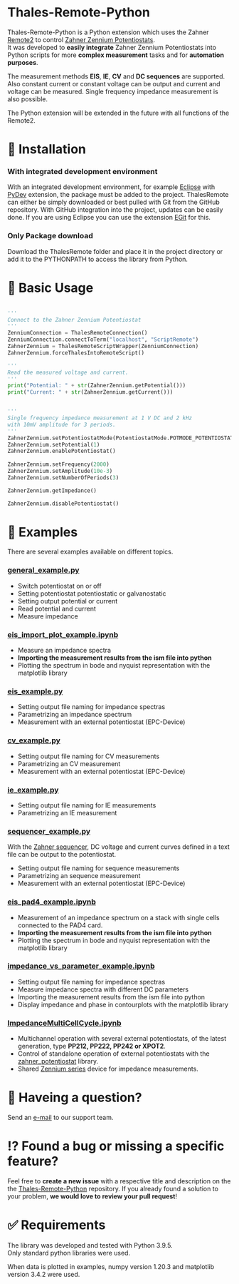 # Thales-Remote-Python
Thales-Remote-Python is a Python extension which uses the Zahner [Remote2](http://zahner.de/pdf/Remote2.pdf) to control [Zahner Zennium Potentiostats](http://zahner.de/products/electrochemical-workstation.html).  
It was developed to **easily integrate** Zahner Zennium Potentiostats into Python scripts for more **complex measurement** tasks and for **automation purposes**.

The measurement methods **EIS**, **IE**, **CV** and **DC sequences** are supported. Also constant current or constant voltage can be output and current and voltage can be measured. Single frequency impedance measurement is also possible.

The Python extension will be extended in the future with all functions of the Remote2.

# 🔧 Installation
### With integrated development environment
With an integrated development environment, for example [Eclipse](https://www.eclipse.org/) with [PyDev](https://www.pydev.org/) extension, the package must be added to the project.
ThalesRemote can either be simply downloaded or best pulled with Git from the GitHub repository. With GitHub integration into the project, updates can be easily done.
If you are using Eclipse you can use the extension [EGit](https://www.eclipse.org/egit/) for this.

### Only Package download

Download the ThalesRemote folder and place it in the project directory or add it to the PYTHONPATH to access the library from Python.

# 🔨 Basic Usage

```python

'''
Connect to the Zahner Zennium Potentiostat
'''
ZenniumConnection = ThalesRemoteConnection()
ZenniumConnection.connectToTerm("localhost", "ScriptRemote")
ZahnerZennium = ThalesRemoteScriptWrapper(ZenniumConnection)
ZahnerZennium.forceThalesIntoRemoteScript()

'''
Read the measured voltage and current.
'''
print("Potential: " + str(ZahnerZennium.getPotential()))
print("Current: " + str(ZahnerZennium.getCurrent()))


'''
Single frequency impedance measurement at 1 V DC and 2 kHz
with 10mV amplitude for 3 periods.
'''
ZahnerZennium.setPotentiostatMode(PotentiostatMode.POTMODE_POTENTIOSTATIC)
ZahnerZennium.setPotential(1)
ZahnerZennium.enablePotentiostat()
    
ZahnerZennium.setFrequency(2000)
ZahnerZennium.setAmplitude(10e-3)
ZahnerZennium.setNumberOfPeriods(3)

ZahnerZennium.getImpedance()

ZahnerZennium.disablePotentiostat()

```

# 📖 Examples
There are several examples available on different topics.

### [general_example.py](general_example.py)

* Switch potentiostat on or off
* Setting potentiostat potentiostatic or galvanostatic
* Setting output potential or current
* Read potential and current
* Measure impedance

### [eis_import_plot_example.ipynb](eis_import_plot_example.ipynb)

* Measure an impedance spectra
* **Importing the measurement results from the ism file into python**
* Plotting the spectrum in bode and nyquist representation with the matplotlib library

### [eis_example.py](eis_example.py)

* Setting output file naming for impedance spectras
* Parametrizing an impedance spectrum
* Measurement with an external potentiostat (EPC-Device)

### [cv_example.py](cv_example.py)

* Setting output file naming for CV measurements
* Parametrizing an CV measurement
* Measurement with an external potentiostat (EPC-Device)

### [ie_example.py](ie_example.py)

* Setting output file naming for IE measurements
* Parametrizing an IE measurement

### [sequencer_example.py](sequencer_example.py)
With the [Zahner sequencer](http://zahner.de/files/sequencer-an-introduction.pdf), DC voltage and current curves defined in a text file can be output to the potentiostat.

* Setting output file naming for sequence measurements
* Parametrizing an sequence measurement
* Measurement with an external potentiostat (EPC-Device)

### [eis_pad4_example.ipynb](eis_pad4_example.ipynb)

* Measurement of an impedance spectrum on a stack with single cells connected to the PAD4 card.
* **Importing the measurement results from the ism file into python**
* Plotting the spectrum in bode and nyquist representation with the matplotlib library

### [impedance_vs_parameter_example.ipynb](impedance_vs_parameter_example.ipynb)

* Setting output file naming for impedance spectras
* Measure impedance spectra with different DC parameters
* Importing the measurement results from the ism file into python
* Display impedance and phase in contourplots with the matplotlib library

### [ImpedanceMultiCellCycle.ipynb](https://github.com/Zahner-elektrik/Zahner-Remote-Python/blob/master/Examples/ImpedanceMultiCellCycle/ImpedanceMultiCellCycle.ipynb)

* Multichannel operation with several external potentiostats, of the latest generation, type **PP212, PP222, PP242 or XPOT2**.
* Control of standalone operation of external potentiostats with the [zahner_potentiostat](https://github.com/Zahner-elektrik/zahner_potentiostat) library.
* Shared [Zennium series](http://zahner.de/products/electrochemical-workstation.html) device for impedance measurements.

# 📧 Haveing a question?
Send an <a href="mailto:support@zahner.de?subject=Thales-Remote-Python Question&body=Your Message">e-mail</a> to our support team.

# ⁉️ Found a bug or missing a specific feature?
Feel free to **create a new issue** with a respective title and description on the the [Thales-Remote-Python](https://github.com/Zahner-elektrik/Thales-Remote-Python/issues) repository. If you already found a solution to your problem, **we would love to review your pull request**!

# ✅ Requirements
The library was developed and tested with Python 3.9.5.\
Only standard python libraries were used.

When data is plotted in examples, numpy version 1.20.3 and matplotlib version 3.4.2 were used.
